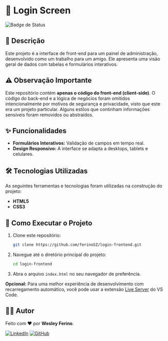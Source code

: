 # 🚀 Login Screen 

![Badge de Status](https://img.shields.io/badge/status-conclu%C3%ADdo-green)
<br>

## 📝 Descrição

Este projeto é a interface de front-end para um painel de administração, desenvolvido como um trabalho para um amigo. Ele apresenta uma visão geral de dados com tabelas e formulários interativos.

## ⚠️ Observação Importante

Este repositório contém **apenas o código do front-end (client-side)**. O código do back-end e a lógica de negócios foram omitidos intencionalmente por motivos de segurança e privacidade, visto que este era um projeto particular. Alguns estilos que continham informações sensíveis foram removidos ou abstraídos.

## ✨ Funcionalidades

- **Formulários Interativos:** Validação de campos em tempo real.
- **Design Responsivo:** A interface se adapta a desktops, tablets e celulares.

## 🛠️ Tecnologias Utilizadas

As seguintes ferramentas e tecnologias foram utilizadas na construção do projeto:

- **HTML5**
- **CSS3**

## 📂 Como Executar o Projeto

1. Clone este repositório:
   ```bash
   git clone https://github.com/ferinoSZ/login-frontend.git
   ```
2. Navegue até o diretório principal do projeto:
   ```bash
   cd login-frontend
   ```
3. Abra o arquivo `index.html` no seu navegador de preferência.

**Opcional:** Para uma melhor experiência de desenvolvimento com recarregamento automático, você pode usar a extensão [Live Server](https://marketplace.visualstudio.com/items?itemName=ritwickdey.LiveServer) do VS Code.

## 👨‍💻 Autor

Feito com ❤️ por **Wesley Ferino**.

[![LinkedIn](https://img.shields.io/badge/LinkedIn-0077B5?style=for-the-badge&logo=linkedin&logoColor=white)](https://www.linkedin.com/in/ferinosz)
[![GitHub](https://img.shields.io/badge/GitHub-181717?style=for-the-badge&logo=github&logoColor=white)](https://github.com/ferinoSZ)
